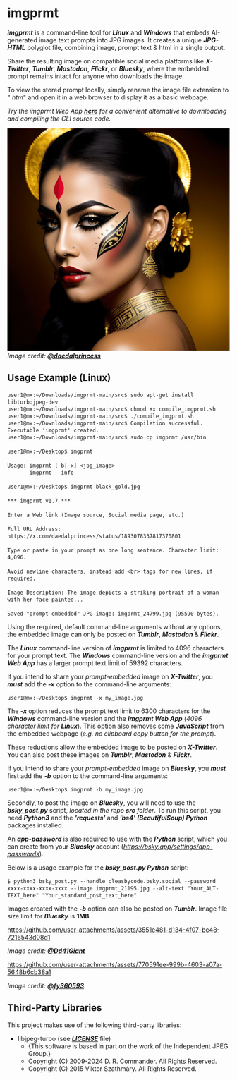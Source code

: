 # imgprmt

***imgprmt*** is a command-line tool for ***Linux*** and ***Windows*** that embeds AI-generated image text prompts into JPG images. It creates a unique ***JPG-HTML*** polyglot file, combining image, prompt text & html in a single output.  

Share the resulting image on compatible social media platforms like ***X-Twitter***, ***Tumblr***, ***Mastodon***, ***Flickr***, or ***Bluesky***, where the embedded prompt remains intact for anyone who downloads the image.  

To view the stored prompt locally, simply rename the image file extension to "*.htm*" and open it in a web browser to display it as a basic webpage.

*Try the imgprmt Web App [***here***](https://cleasbycode.co.uk/imgprmt/app/) for a convenient alternative to downloading and compiling the CLI source code.*

![Demo Image](https://github.com/CleasbyCode/imgprmt/blob/main/demo_image/imgprmt_48940.jpg)  
*Image credit: [***@daedalprincess***](https://x.com/daedalprincess)*  

## Usage Example (Linux)

```console
user1@mx:~/Downloads/imgprmt-main/src$ sudo apt-get install libturbojpeg-dev
user1@mx:~/Downloads/imgprmt-main/src$ chmod +x compile_imgprmt.sh
user1@mx:~/Downloads/imgprmt-main/src$ ./compile_imgprmt.sh
user1@mx:~/Downloads/imgprmt-main/src$ Compilation successful. Executable 'imgprmt' created.
user1@mx:~/Downloads/imgprmt-main/src$ sudo cp imgprmt /usr/bin

user1@mx:~/Desktop$ imgprmt 

Usage: imgprmt [-b|-x] <jpg_image> 
       imgprmt --info

user1@mx:~/Desktop$ imgprmt black_gold.jpg

*** imgprmt v1.7 ***

Enter a Web link (Image source, Social media page, etc.)

Full URL Address: https://x.com/daedalprincess/status/1893078337817370801

Type or paste in your prompt as one long sentence. Character limit: 4,096.

Avoid newline characters, instead add <br> tags for new lines, if required.

Image Description: The image depicts a striking portrait of a woman with her face painted...

Saved "prompt-embedded" JPG image: imgprmt_24799.jpg (95590 bytes).

```
Using the required, default command-line arguments without any options, the embedded image can only be posted on ***Tumblr***, ***Mastodon*** & ***Flickr***.  

The ***Linux*** command-line version of ***imgprmt*** is limited to 4096 characters for your prompt text.  The ***Windows*** command-line version and the ***imgprmt Web App*** has a larger prompt text limit of 59392 characters.

If you intend to share your *prompt-embedded* image on ***X-Twitter***, you ***must*** add the ***-x*** option to the command-line arguments:
```console
user1@mx:~/Desktop$ imgprmt -x my_image.jpg
```
The ***-x*** option reduces the prompt text limit to 6300 characters for the ***Windows*** command-line version and the ***imgprmt Web App*** (*4096 character limit for ***Linux****). This option also removes some ***JavaScript*** from the embedded webpage (*e.g. no clipboard copy button for the prompt*).  

These reductions allow the embedded image to be posted on ***X-Twitter***. You can also post these images on ***Tumblr***, ***Mastodon*** & ***Flickr***.

If you intend to share your *prompt-embedded* image on ***Bluesky***, you ***must*** first add the ***-b*** option to the command-line arguments:  

```console
user1@mx:~/Desktop$ imgprmt -b my_image.jpg
```
Secondly, to post the image on ***Bluesky***, you will need to use the ***bsky_post.py*** script, *located in the repo ***src*** folder*. To run this script, you need ***Python3*** and the ***'requests'*** and ***'bs4' (BeautifulSoup) Python*** packages installed.  

An ***app-password*** is also required to use with the ***Python*** script, which you can create from your ***Bluesky*** account (*https://bsky.app/settings/app-passwords*).  

Below is a usage example for the ***bsky_post.py Python*** script:  

```console
$ python3 bsky_post.py --handle cleasbycode.bsky.social --password xxxx-xxxx-xxxx-xxxx --image imgprmt_21195.jpg --alt-text "Your_ALT-TEXT_here" "Your_standard_post_text_here"
```
Images created with the ***-b*** option can also be posted on ***Tumblr***. Image file size limit for ***Bluesky*** is **1MB**.  

https://github.com/user-attachments/assets/3551e481-d134-4f07-be48-7216543d08d1
  
*Image credit: [***@Dd41Giant***](https://x.com/Dd41Giant)*  

https://github.com/user-attachments/assets/770591ee-999b-4603-a07a-5648b6cb38a1

*Image credit: [***@fy360593***](https://x.com/fy360593)* 

## Third-Party Libraries

This project makes use of the following third-party libraries:

- libjpeg-turbo (see [***LICENSE***](https://github.com/libjpeg-turbo/libjpeg-turbo/blob/main/LICENSE.md) file)  
  - {This software is based in part on the work of the Independent JPEG Group.}
  - Copyright (C) 2009-2024 D. R. Commander. All Rights Reserved.
  - Copyright (C) 2015 Viktor Szathmáry. All Rights Reserved.
    
##

